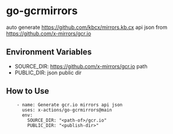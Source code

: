# go-gcrmirrors

auto generate https://github.com/kbcx/mirrors.kb.cx api json from https://github.com/x-mirrors/gcr.io

## Environment Variables

- SOURCE_DIR: https://github.com/x-mirrors/gcr.io path
- PUBLIC_DIR: json public dir

## How to Use

```
    - name: Generate gcr.io mirrors api json
      uses: x-actions/go-gcrmirrors@main
      env:
        SOURCE_DIR: "<path-of>/gcr.io"
        PUBLIC_DIR: "<publish-dir>"
```
